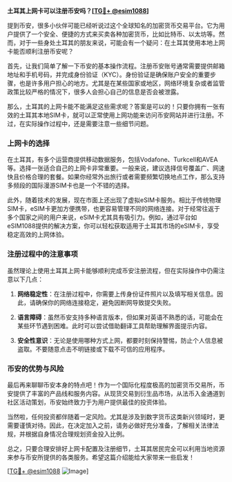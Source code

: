 **土耳其上网卡可以注册币安吗？[[TG💪+ @esim1088](https://t.me/s/esim1088)]**

提到币安，很多小伙伴可能已经听说过这个全球知名的加密货币交易平台。它为用户提供了一个安全、便捷的方式来买卖各种加密货币，比如比特币、以太坊等。然而，对于一些身处土耳其的朋友来说，可能会有一个疑问：在土耳其使用本地上网卡能否顺利注册币安呢？

首先，让我们简单了解一下币安的基本操作流程。注册币安账号通常需要提供邮箱地址和手机号码，并完成身份验证（KYC）。身份验证是确保账户安全的重要步骤，也是许多用户担心的地方。尤其是在某些国家或地区，网络环境复杂或者监管政策比较严格的情况下，很多人会担心自己的信息是否会被泄露。

那么，土耳其的上网卡能不能满足这些需求呢？答案是可以的！只要你拥有一张有效的土耳其本地SIM卡，就可以正常使用上网功能来访问币安网站并进行注册。不过，在实际操作过程中，还是需要注意一些细节问题。

### 上网卡的选择

在土耳其，有多个运营商提供移动数据服务，包括Vodafone、Turkcell和AVEA等。选择一张适合自己的上网卡非常重要。一般来说，建议选择信号覆盖广、网速快且价格合理的套餐。如果你经常外出旅行或者需要频繁切换地点工作，那么支持多频段的国际漫游SIM卡也是一个不错的选择。

此外，随着技术的发展，现在市面上还出现了虚拟eSIM卡服务。相比于传统物理SIM卡，eSIM卡更加方便携带，也更容易管理不同的网络连接。对于经常往返于多个国家之间的用户来说，eSIM卡尤其具有吸引力。例如，通过平台如eSIM1088提供的解决方案，你可以轻松获取适用于土耳其市场的eSIM卡，享受稳定高效的上网体验。

### 注册过程中的注意事项

虽然理论上使用土耳其上网卡能够顺利完成币安注册流程，但在实际操作中仍需注意以下几点：

1. **网络稳定性**：在注册过程中，你需要上传身份证件照片以及填写相关信息。因此，请确保你的网络连接稳定，避免因断网导致提交失败。
   
2. **语言障碍**：虽然币安支持多种语言版本，但如果对英语不熟悉的话，可能会在某些环节遇到困难。此时可以尝试借助翻译工具帮助理解界面提示内容。

3. **安全性意识**：无论是使用哪种方式上网，都要时刻保持警惕，防止个人信息被盗取。不要随意点击不明链接或下载不可信的应用程序。

### 币安的优势与风险

最后再来聊聊币安本身的特点吧！作为一个国际化程度极高的加密货币交易所，币安提供了丰富的产品线和服务内容。从现货交易到衍生品市场，从法币入金通道到社区活动策划，币安始终致力于为用户提供最佳的投资体验。

当然啦，任何投资都伴随着一定风险。尤其是涉及到数字货币这类新兴领域时，更需要谨慎对待。因此，在决定加入之前，请务必做好充分准备，了解相关法律法规，并根据自身情况合理规划资金投入比例。

总之，只要合理安排好上网卡配置及注册细节，土耳其居民完全可以利用当地资源来参与币安所提供的各类服务。希望这篇介绍能给大家带来一些启发！

[[TG💪+ @esim1088](https://t.me/s/esim1088) ![Image](https://i.postimg.cc/4NQfJmqS/Snipaste-2025-05-13-00-14-12.png)]